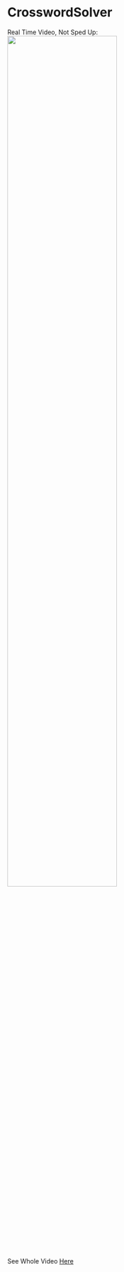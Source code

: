 # CrosswordSolver

Real Time Video, Not Sped Up:
<img src="https://media.giphy.com/media/U4jM2Jyl300oypqrW8/giphy.gif" width="70%"/>

See Whole Video [Here]()

